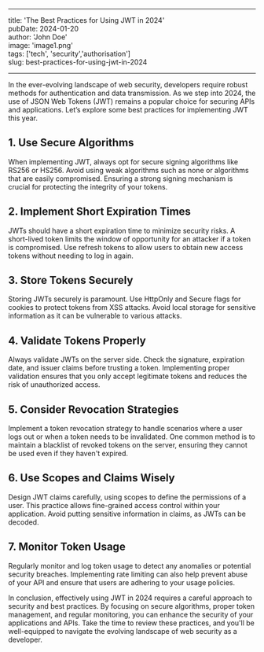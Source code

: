 <!-- Fork This and Send YOur Submission, Best Of Luck !! -->
<!-- 
    title is the Heading of the blog
    for image provide the link to the image from the Internet (try png or jpg file)
    tags are the feild or domain of the post related
    slug is similar to title for non developers 

    FORK THE REPO ! Submit your Blog and details to get the Blog Accepted !!
    Maintain The Guidance and Rules of The website intact , Peace !!
 -->
---

title: 'The Best Practices for Using JWT in 2024'  
pubDate: 2024-01-20  
author: 'John Doe'  
image: 'image1.png'  
tags: ['tech', 'security','authorisation']  
slug: best-practices-for-using-jwt-in-2024  

---

In the ever-evolving landscape of web security, developers require robust methods for authentication and data transmission. As we step into 2024, the use of JSON Web Tokens (JWT) remains a popular choice for securing APIs and applications. Let’s explore some best practices for implementing JWT this year.

## 1. Use Secure Algorithms

When implementing JWT, always opt for secure signing algorithms like RS256 or HS256. Avoid using weak algorithms such as none or algorithms that are easily compromised. Ensuring a strong signing mechanism is crucial for protecting the integrity of your tokens.

## 2. Implement Short Expiration Times

JWTs should have a short expiration time to minimize security risks. A short-lived token limits the window of opportunity for an attacker if a token is compromised. Use refresh tokens to allow users to obtain new access tokens without needing to log in again.

## 3. Store Tokens Securely

Storing JWTs securely is paramount. Use HttpOnly and Secure flags for cookies to protect tokens from XSS attacks. Avoid local storage for sensitive information as it can be vulnerable to various attacks.

## 4. Validate Tokens Properly

Always validate JWTs on the server side. Check the signature, expiration date, and issuer claims before trusting a token. Implementing proper validation ensures that you only accept legitimate tokens and reduces the risk of unauthorized access.

## 5. Consider Revocation Strategies

Implement a token revocation strategy to handle scenarios where a user logs out or when a token needs to be invalidated. One common method is to maintain a blacklist of revoked tokens on the server, ensuring they cannot be used even if they haven't expired.

## 6. Use Scopes and Claims Wisely

Design JWT claims carefully, using scopes to define the permissions of a user. This practice allows fine-grained access control within your application. Avoid putting sensitive information in claims, as JWTs can be decoded.

## 7. Monitor Token Usage

Regularly monitor and log token usage to detect any anomalies or potential security breaches. Implementing rate limiting can also help prevent abuse of your API and ensure that users are adhering to your usage policies.

In conclusion, effectively using JWT in 2024 requires a careful approach to security and best practices. By focusing on secure algorithms, proper token management, and regular monitoring, you can enhance the security of your applications and APIs. Take the time to review these practices, and you'll be well-equipped to navigate the evolving landscape of web security as a developer.